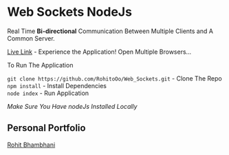 # Web Sockets NodeJs

Real Time **Bi-directional** Communication Between Multiple Clients and A Common Server.

[Live Link](http://159.203.40.178:5000/) - Experience the Application! Open Multiple Browsers...

To Run The Application

`git clone https://github.com/RohitoOo/Web_Sockets.git` - Clone The Repo  <br>
 `npm install` - Install Dependencies <br>
 `node index` - Run Application


*Make Sure You Have nodeJs Installed Locally*

Personal Portfolio
-------------------

[Rohit Bhambhani](http://rohito.com)
